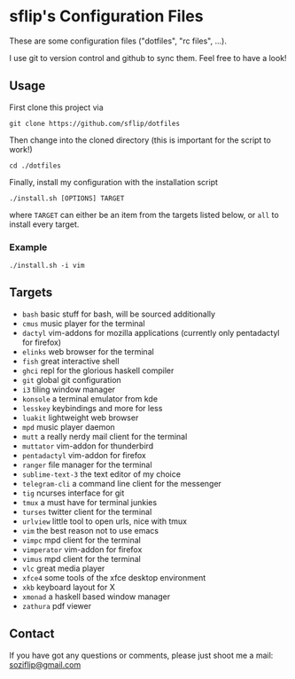 sflip's Configuration Files
===========================

These are some configuration files ("dotfiles", "rc files", ...). 

I use git to version control and github to sync them. Feel free to have a look!


## Usage

First clone this project via

    git clone https://github.com/sflip/dotfiles

Then change into the cloned directory (this is important for the script to work!)

    cd ./dotfiles

Finally, install my configuration with the installation script

    ./install.sh [OPTIONS] TARGET

where `TARGET` can either be an item from the targets listed below, or `all` to install every target.

### Example

    ./install.sh -i vim


## Targets

* `bash` basic stuff for bash, will be sourced additionally
* `cmus` music player for the terminal
* `dactyl` vim-addons for mozilla applications (currently only pentadactyl for firefox)
* `elinks` web browser for the terminal
* `fish` great interactive shell
* `ghci` repl for the glorious haskell compiler
* `git` global git configuration
* `i3` tiling window manager
* `konsole` a terminal emulator from kde
* `lesskey` keybindings and more for less
* `luakit` lightweight web browser
* `mpd` music player daemon
* `mutt` a really nerdy mail client for the terminal
* `muttator` vim-addon for thunderbird
* `pentadactyl` vim-addon for firefox
* `ranger` file manager for the terminal
* `sublime-text-3` the text editor of my choice
* `telegram-cli` a command line client for the messenger
* `tig` ncurses interface for git
* `tmux` a must have for terminal junkies
* `turses` twitter client for the terminal
* `urlview` little tool to open urls, nice with tmux
* `vim` the best reason not to use emacs
* `vimpc` mpd client for the terminal
* `vimperator` vim-addon for firefox
* `vimus` mpd client for the terminal
* `vlc` great media player
* `xfce4` some tools of the xfce desktop environment
* `xkb` keyboard layout for X
* `xmonad` a haskell based window manager
* `zathura` pdf viewer

## Contact

If you have got any questions or comments, please just shoot me a mail: soziflip@gmail.com
